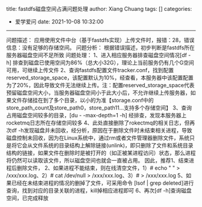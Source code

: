 title: fastdfs磁盘空间占满问题处理
author: Xiang Chuang
tags: []
categories:
  - 爱学爱问
date: 2021-10-08 10:32:00
---
问题描述：
	应用使用文件中台（基于fastdfs实现）上传文件时，报错：28，错误信息：没有足够的存储空间。
问题分析：
	根据错误描述，初步判断是fastdfs所在服务器磁盘空间不足所致
问题处理：
	1、进入相应服务器排查磁盘空间情况[df -h]
    	排查到磁盘已使用空间为86%（总大小32G），理论上当前服务仍有几个G空间可用，可继续上传文件
    2、查询fastdfs配置文件tracker.conf，找到配置reserved_storage_space，该配置默认为10%，经查看，本服务器中该配置配置为了20%，因此导致文件无法继续上传。注：配置reserved_storage_space代表预留磁盘空间大小，当服务器磁盘空间小于此大小后，不允许继续上传服务器，如果文件存储挂在到了多个目录，以小的为准【storage.conf中的store_path_count及store_path0，store_path11...支持多个存储空间】
    3、查询占用磁盘空间较多的目录，[du - -max-depth=1 -h] 
    	经排查，发现本服务器上rocketmq日志所在存储空间较多
    4、此处直接删除了rokectmq的相关日志，但再次df -h发现磁盘并未回收，经分析，原因在于删除文件时未结束相关进程，导致磁盘控制未回收，因为在Linux系统中，通过rm或者文件管理器删除文件，系统只是将它会从文件系统的目录结构上解除链接(unlink)，即只删除了文件和系统目录结构的链接，如果文件在删除时是被打开的（如正被某进程访问）状态，那么进程将仍然可以读取该文件，所以磁盘空间也就会一直被占用。  因此，推荐1、结束进程后删除文件，  2、如果进程不能结束，则在线清空文件，1）# echo " " > /xxx/xxx.log、2）# cat /dev/null > /xxx/xxx.log、3）# > /xxx/xxx.log
    5、如果已经在未结束进程的情况的删掉了文件，可采用命令 [lsof | grep deleted]进行查询，找到对应的目录关联的进程，kill掉相应进程即可
    6、再次[df -h]查询磁盘空间，已完成释放